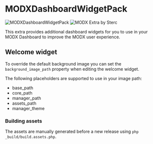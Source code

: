 # MODXDashboardWidgetPack #
![MODXDashboardWidgetPack](https://img.shields.io/badge/version-2.0.2-brightgreen.svg) ![MODX Extra by Sterc](https://img.shields.io/badge/extra%20by-sterc-ff69b4.svg)

This extra provides additional dashboard widgets for you to use in your MODX Dashboard to improve the MODX user experience.

## Welcome widget ##
To override the default background image you can set the `background_image_path` property when editing the welcome widget.

The following placeholders are supported to use in your image path:

* base_path
* core_path
* manager_path
* assets_path
* manager_theme

### Building assets ###
The assets are manually generated before a new release using `php _build/build.assets.php`.
